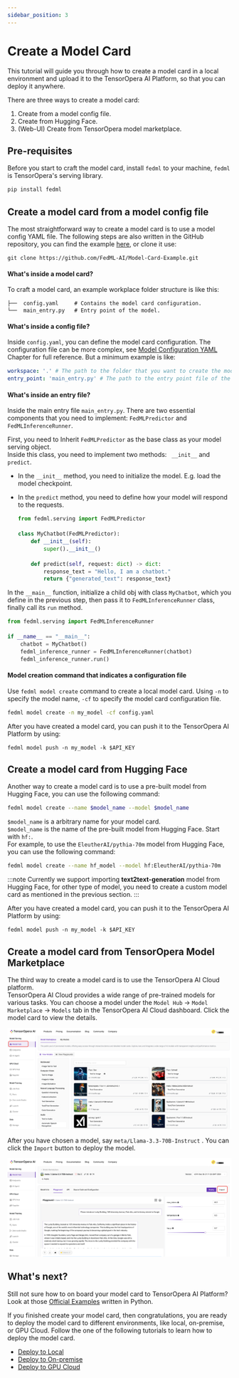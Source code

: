 ```yaml
---
sidebar_position: 3
---
```


# Create a Model Card

This tutorial will guide you through how to create a model card in a local environment and upload it to the TensorOpera AI Platform, so that you can deploy it anywhere.

There are three ways to create a model card:

1.  Create from a model config file.
2.  Create from Hugging Face.
3.  (Web-UI) Create from TensorOpera model marketplace.

## Pre-requisites

Before you start to craft the model card, install `fedml` to your machine, `fedml` is TensorOpera's serving library.

```bash
pip install fedml
```

## Create a model card from a model config file

The most straightforward way to create a model card is to use a model config YAML file. The following steps are also written
in the GitHub repository, you can find the example [here](https://github.com/FedML-AI/Model-Card-Example.git), or clone it use:

```shell
git clone https://github.com/FedML-AI/Model-Card-Example.git
```

#### What's inside a model card?

To craft a model card, an example workplace folder structure is like this:

```
├──  config.yaml     # Contains the model card configuration.
└──  main_entry.py   # Entry point of the model.
```

#### What's inside a config file?

Inside `config.yaml`, you can define the model card configuration. The configuration file can be more complex, see [Model Configuration YAML](yaml_ref.md) Chapter for full reference.
But a minimum example is like:

```yaml
workspace: '.' # The path to the folder that you want to create the model card.
entry_point: 'main_entry.py' # The path to the entry point file of the model.
```

#### What's inside an entry file?

Inside the main entry file `main_entry.py`. There are two essential components that you need to implement:
`FedMLPredictor` and `FedMLInferenceRunner`.

First, you need to Inherit `FedMLPredictor` as the base class as your model serving object.  
Inside this class, you need to implement two methods: ` __init__` and `predict`.

- In the `__init__` method, you need to initialize the model. E.g. load the model checkpoint.
- In the `predict` method, you need to define how your model will respond to the requests.

  ```python
  from fedml.serving import FedMLPredictor

  class MyChatbot(FedMLPredictor):
      def __init__(self):
          super().__init__()

      def predict(self, request: dict) -> dict:
          response_text = "Hello, I am a chatbot."
          return {"generated_text": response_text}
  ```

In the `__main__` function, initialize a child obj with class `MyChatbot`, which you define in the previous step,
then pass it to `FedMLInferenceRunner` class, finally call its `run` method.

```python
from fedml.serving import FedMLInferenceRunner

if __name__ == "__main__":
    chatbot = MyChatbot()
    fedml_inference_runner = FedMLInferenceRunner(chatbot)
    fedml_inference_runner.run()
```

#### Model creation command that indicates a configuration file

Use `fedml model create` command to create a local model card. Using `-n` to specify the model name,
`-cf` to specify the model card configuration file.

```bash
fedml model create -n my_model -cf config.yaml
```

After you have created a model card, you can push it to the TensorOpera AI Platform by using:

```
fedml model push -n my_model -k $API_KEY
```

## Create a model card from Hugging Face

Another way to create a model card is to use a pre-built model from Hugging Face, you can use the following command:

```bash
fedml model create --name $model_name --model $model_name
```

`$model_name` is a arbitrary name for your model card.  
`$model_name` is the name of the pre-built model from Hugging Face. Start with `hf:`.  
For example, to use the `EleutherAI/pythia-70m` model from Hugging Face, you can use the following command:

```bash
fedml model create --name hf_model --model hf:EleutherAI/pythia-70m
```

:::note
Currently we support importing **text2text-generation** model from Hugging Face, for other type of model,
you need to create a custom model card as mentioned in the previous section.
:::

After you have created a model card, you can push it to the TensorOpera AI Platform by using:

```
fedml model push -n my_model -k $API_KEY
```

## Create a model card from TensorOpera Model Marketplace

The third way to create a model card is to use the TensorOpera AI Cloud platform.  
TensorOpera AI Cloud provides a wide range of pre-trained models for various tasks. You can choose a model under the
`Model Hub` -> `Model Marketplace` -> `Models` tab in the TensorOpera AI Cloud dashboard. Click the model card to view the details.

![ModelHub.png](pics%2Fpage1%2FModelHub.png)

After you have chosen a model, say `meta/Llama-3.3-70B-Instruct` . You can click the `Import` button to deploy the model.

![ImportButton.png](pics%2FImportButton.png)

## What's next?

Still not sure how to on board your model card to TensorOpera AI Platform?
Look at those [Official Examples](https://github.com/FedML-AI/model-serve) written in Python.

If you finished create your model card, then congratulations, you are ready to deploy the model card to different environments, like local, on-premise, or GPU Cloud. Follow the one of the following tutorials to learn how to deploy the model card.

- [Deploy to Local](deploy_local.md)
- [Deploy to On-premise](deploy_on_premise.md)
- [Deploy to GPU Cloud](deploy_cloud.md)
